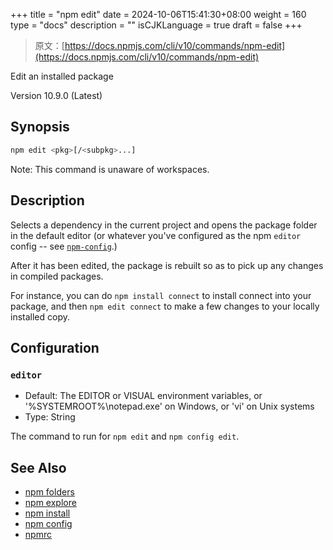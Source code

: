 +++
title = "npm edit"
date = 2024-10-06T15:41:30+08:00
weight = 160
type = "docs"
description = ""
isCJKLanguage = true
draft = false
+++

> 原文：[https://docs.npmjs.com/cli/v10/commands/npm-edit](https://docs.npmjs.com/cli/v10/commands/npm-edit)

Edit an installed package



Version 10.9.0 (Latest)

## Synopsis



```bash
npm edit <pkg>[/<subpkg>...]
```

Note: This command is unaware of workspaces.

## Description

Selects a dependency in the current project and opens the package folder in the default editor (or whatever you've configured as the npm `editor` config -- see [`npm-config`](https://docs.npmjs.com/npm-config).)

After it has been edited, the package is rebuilt so as to pick up any changes in compiled packages.

For instance, you can do `npm install connect` to install connect into your package, and then `npm edit connect` to make a few changes to your locally installed copy.

## Configuration

### `editor`

- Default: The EDITOR or VISUAL environment variables, or '%SYSTEMROOT%\notepad.exe' on Windows, or 'vi' on Unix systems
- Type: String

The command to run for `npm edit` and `npm config edit`.

## See Also

- [npm folders](https://docs.npmjs.com/cli/v10/configuring-npm/folders)
- [npm explore](https://docs.npmjs.com/cli/v10/commands/npm-explore)
- [npm install](https://docs.npmjs.com/cli/v10/commands/npm-install)
- [npm config](https://docs.npmjs.com/cli/v10/commands/npm-config)
- [npmrc](https://docs.npmjs.com/cli/v10/configuring-npm/npmrc)